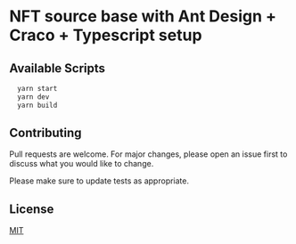 # NFT source base with Ant Design + Craco + Typescript setup


## Available Scripts

```bash
  yarn start
  yarn dev
  yarn build 
```

## Contributing
Pull requests are welcome. For major changes, please open an issue first to discuss what you would like to change.

Please make sure to update tests as appropriate.

## License
[MIT](https://choosealicense.com/licenses/mit/)